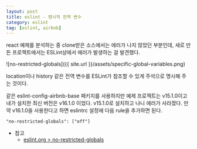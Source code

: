 ```yaml
---
layout: post
title: eslint - 명시적 전역 변수
category: eslint
tag: [eslint, airbnb] 
---
```

react 예제를 분석하는 중 clone받은 소스에서는 에러가 나지 않았던 부분인데, 새로 만든 프로젝트에서는 ESLint상에서 에러가 발생하는 걸 발견했다.

![no-restricted-globals]({{ site.url }}/assets/specific-global-variables.png)

location이나 history 같은 전역 변수를 ESLint가 참조할 수 있게 주석으로 명시해 주는 것이다. 

같은 eslint-config-airbnb-base 패키지를 사용하지만 예제 프로젝트는 v15.1.0이고 내가 설치한 최신 버전은 v16.1.0 이었다. v15.1.0로 설치하고 나니 에러가 사라졌다. 만약 v16.1.0을 사용한다고 하면 eslintrc 설정에 다음 rule을 추가하면 된다.
```
"no-restricted-globals": ["off"]
```

- 참고
  - [eslint.org > no-restricted-globals](https://eslint.org/docs/rules/no-restricted-globals)
